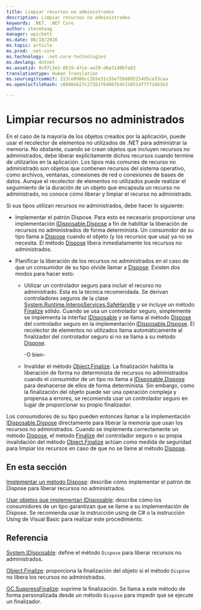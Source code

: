 ```yaml
---
title: Limpiar recursos no administrados
description: Limpiar recursos no administrados
keywords: .NET, .NET Core
author: stevehoag
manager: wpickett
ms.date: 08/18/2016
ms.topic: article
ms.prod: .net-core
ms.technology: .net-core-technologies
ms.devlang: dotnet
ms.assetid: 8c97c3e2-8619-47ce-ae29-d6a3140bfa83
translationtype: Human Translation
ms.sourcegitcommit: 213ce098bcc2b5e31c55e759d895254d5ca33caa
ms.openlocfilehash: c0600eb27c27261f6496fb45310514f7f716b3b3

---
```


# <a name="cleaning-up-unmanaged-resources"></a>Limpiar recursos no administrados

En el caso de la mayoría de los objetos creados por la aplicación, puede usar el recolector de elementos no utilizados de .NET para administrar la memoria. No obstante, cuando se crean objetos que incluyen recursos no administrados, debe liberar explícitamente dichos recursos cuando termine de utilizarlos en la aplicación. Los tipos más comunes de recurso no administrado son objetos que contienen recursos del sistema operativo, como archivos, ventanas, conexiones de red o conexiones de bases de datos. Aunque el recolector de elementos no utilizados puede realizar el seguimiento de la duración de un objeto que encapsula un recurso no administrado, no conoce cómo liberar y limpiar el recurso no administrado. 

Si sus tipos utilizan recursos no administrados, debe hacer lo siguiente: 

* Implementar el patrón Dispose. Para esto es necesario proporcionar una implementación [IDisposable.Dispose](xref:System.IDisposable.Dispose) a fin de habilitar la liberación de recursos no administrados de forma determinista. Un consumidor de su tipo llama a [Dispose](xref:System.IDisposable.Dispose) cuando el objeto (y los recursos que usa) ya no se necesita. El método [Dispose](xref:System.IDisposable.Dispose) libera inmediatamente los recursos no administrados. 

* Planificar la liberación de los recursos no administrados en el caso de que un consumidor de su tipo olvide llamar a [Dispose](xref:System.IDisposable.Dispose). Existen dos modos para hacer esto: 

    * Utilizar un controlador seguro para incluir el recurso no administrado. Esta es la técnica recomendada. Se derivan controladores seguros de la clase [System.Runtime.InteropServices.SafeHandle](xref:System.Runtime.InteropServices.SafeHandle) y se incluye un método [Finalize](xref:System.Object.Finalize) sólido. Cuando se usa un controlador seguro, simplemente se implementa la interfaz [IDisposable](xref:System.IDisposable) y se llama al método [Dispose](xref:System.IDisposable.Dispose) del controlador seguro en la implementación [IDisposable.Dispose](xref:System.IDisposable.Dispose). El recolector de elementos no utilizados llama automáticamente al finalizador del controlador seguro si no se llama a su método [Dispose](xref:System.IDisposable.Dispose). 

      -O bien-

    * Invalidar el método [Object.Finalize](xref:System.Object.Finalize). La finalización habilita la liberación de forma no determinista de recursos no administrados cuando el consumidor de un tipo no llama a [IDisposable.Dispose](xref:System.IDisposable.Dispose) para deshacerse de ellos de forma determinista. Sin embargo, como la finalización del objeto puede ser una operación compleja y propensa a errores, se recomienda usar un controlador seguro en lugar de proporcionar su propio finalizador. 

Los consumidores de su tipo pueden entonces llamar a la implementación [IDisposable.Dispose](xref:System.IDisposable.Dispose) directamente para liberar la memoria que usan los recursos no administrados. Cuando se implementa correctamente un método [Dispose](xref:System.IDisposable.Dispose), el método [Finalize](xref:System.Object.Finalize) del controlador seguro o su propia invalidación del método [Object.Finalize](xref:System.Object.Finalize) actúan como medida de seguridad para limpiar los recursos en caso de que no se llame al método [Dispose](xref:System.IDisposable.Dispose). 

## <a name="in-this-section"></a>En esta sección

[Implementar un método Dispose](implementing-dispose.md): describe cómo implementar el patrón de Dispose para liberar recursos no administrados.

[Usar objetos que implementan IDisposable](using-objects.md): describe cómo los consumidores de un tipo garantizan que se llame a su implementación de Dispose. Se recomienda usar la instrucción using de C# o la instrucción Using de Visual Basic para realizar este procedimiento.

## <a name="reference"></a>Referencia

[System.IDisposable](xref:System.IDisposable): define el método `Dispose` para liberar recursos no administrados.

[Object.Finalize](xref:System.Object.Finalize): proporciona la finalización del objeto si el método `Dispose` no libera los recursos no administrados. 

[GC.SuppressFinalize](xref:System.GC#System_GC_SuppressFinalize_System_Object_): suprime la finalización. Se llama a este método de forma personalizada desde un método `Dispose` para impedir que se ejecute un finalizador. 



<!--HONumber=Nov16_HO3-->


